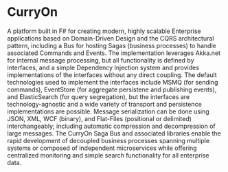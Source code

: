 # CurryOn
A platform built in F# for creating modern, highly scalable Enterprise applications based on Domain-Driven Design and the CQRS architectural pattern, including a Bus for hosting Sagas (business processes) to handle associated Commands and Events.  The  implementation leverages Akka.net for internal message processing, but all functionality is defined by interfaces, and a simple Dependency Injection system and provides implementations of the interfaces without any direct coupling.  The default technologies used to implement the interfaces include MSMQ (for sending commands), EventStore (for aggregate persistene and publishing events), and ElasticSearch (for query segregation), but the interfaces are technology-agnostic and a wide variety of transport and persistence implementations are possible.  Message serialization can be done using JSON, XML, WCF (binary), and Flat-Files (positional or delimited) interchangeably; including automatic compression and decompression of large messages.  The CurryOn Saga Bus and associated libraries enable the rapid development of decoupled business processes spanning multiple systems or composed of independent microservices while offering centralized monitoring and simple search functionality for all enterprise data. 
